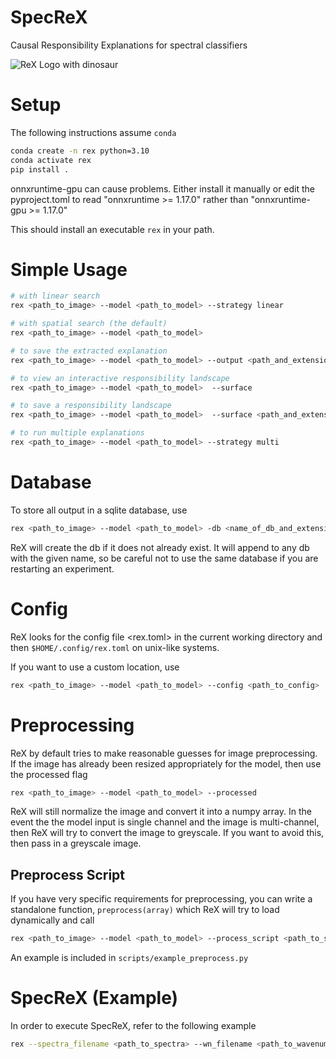 # SpecReX 
Causal Responsibility Explanations for spectral classifiers

<picture>
 <source media="(prefers-color-scheme: dark)" srcset="assets/SpecReX.png">
 <source media="(prefers-color-scheme: light)" srcset="assets/SpecReX.png">
 <img alt="ReX Logo with dinosaur" src="YOUR-DEFAULT-IMAGE">
</picture>

# Setup

The following instructions assume ```conda```

``` bash
conda create -n rex python=3.10
conda activate rex
pip install .
```

onnxruntime-gpu can cause problems. Either install it manually or edit the pyproject.toml to read "onnxruntime >= 1.17.0" rather than 
"onnxruntime-gpu >= 1.17.0"

This should install an executable ```rex``` in your path.

# Simple Usage

``` bash
# with linear search
rex <path_to_image> --model <path_to_model> --strategy linear

# with spatial search (the default)
rex <path_to_image> --model <path_to_model> 

# to save the extracted explanation
rex <path_to_image> --model <path_to_model> --output <path_and_extension>

# to view an interactive responsibility landscape
rex <path_to_image> --model <path_to_model>  --surface 

# to save a responsibility landscape
rex <path_to_image> --model <path_to_model>  --surface <path_and_extension>

# to run multiple explanations
rex <path_to_image> --model <path_to_model> --strategy multi
```

# Database
To store all output in a sqlite database, use 

``` bash
rex <path_to_image> --model <path_to_model> -db <name_of_db_and_extension>
```

ReX will create the db if it does not already exist. It will append to any db with the given name, so be careful not to use the same database if you are
restarting an experiment.

# Config
ReX looks for the config file <rex.toml> in the current working directory and then ```$HOME/.config/rex.toml``` on unix-like systems.

If you want to use a custom location, use 

``` bash
rex <path_to_image> --model <path_to_model> --config <path_to_config>
```

# Preprocessing

ReX by default tries to make reasonable guesses for image preprocessing. If the image has already been resized appropriately for the model, then
use the processed flag

``` bash
rex <path_to_image> --model <path_to_model> --processed
```

ReX will still normalize the image and convert it into a numpy array. In the event the the model input is single channel and the image is multi-channel, then ReX will try to convert the image to greyscale. If you want to avoid this, then pass in a greyscale image. 

## Preprocess Script

If you have very specific requirements for preprocessing, you can write a standalone function, ```preprocess(array)``` which ReX will try to load dynamically and call

``` bash
rex <path_to_image> --model <path_to_model> --process_script <path_to_script.py>
```

An example is included in ```scripts/example_preprocess.py```

# SpecReX (Example)
In order to execute SpecReX, refer to the following example
``` bash
rex --spectra_filename <path_to_spectra> --wn_filename <path_to_wavenumber> --model <path_to_model> (Optional) --ranking_dir <path_to_dir> (Output) --output <filename.ext>
```
